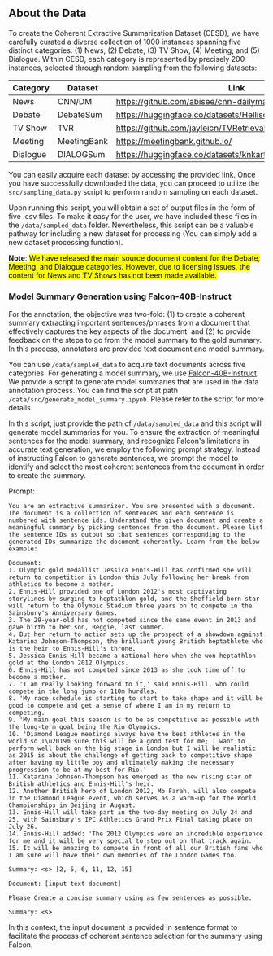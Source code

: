 ## About the Data

To create the Coherent Extractive Summarization Dataset (CESD), we have carefully curated a diverse collection of 1000 instances spanning five distinct categories: (1) News, (2) Debate, (3) TV Show, (4) Meeting, and (5) Dialogue. Within CESD, each category is represented by precisely 200 instances, selected through random sampling from the following datasets:

| Category | Dataset | Link
| ------------- | ------------- | ------------ |
| News | CNN/DM | https://github.com/abisee/cnn-dailymail
| Debate | DebateSum | https://huggingface.co/datasets/Hellisotherpeople/DebateSum
| TV Show | TVR | https://github.com/jayleicn/TVRetrieval/tree/master
| Meeting | MeetingBank | https://meetingbank.github.io/
| Dialogue | DIALOGSum | https://huggingface.co/datasets/knkarthick/dialogsum

You can easily acquire each dataset by accessing the provided link. Once you have successfully downloaded the data, you can proceed to utilize the `src/sampling_data.py` script to perform random sampling on each dataset. 

Upon running this script, you will obtain a set of output files in the form of five .csv files. To make it easy for the user, we have included these files in the `/data/sampled_data` folder. Nevertheless, this script can be a valuable pathway for including a new dataset for processing (You can simply add a new dataset processing function).

**Note**: <mark>We have released the main source document content for the Debate, Meeting, and Dialogue categories. However, due to licensing issues, the content for News and TV Shows has not been made available.</mark>


### Model Summary Generation using Falcon-40B-Instruct

For the annotation, the objective was two-fold: (1) to create a coherent summary extracting important sentences/phrases from a document that effectively captures the key aspects of the document, and (2) to provide feedback on the steps to go from the model summary to the gold summary. In this process, annotators are provided text document and model summary.

You can use `/data/sampled_data` to acquire text documents across five categories. For generating a model summary, we use [Falcon-40B-Instruct](https://huggingface.co/tiiuae/falcon-40b-instruct). We provide a script to generate model summaries that are used in the data annotation process. You can find the script at path `/data/src/generate_model_summary.ipynb`. Please refer to the script for more details.

In this script, just provide the path of `/data/sampled_data` and this script will generate model summaries for you. To ensure the extraction of meaningful sentences for the model summary, and recognize Falcon's limitations in accurate text generation, we employ the following prompt strategy. Instead of instructing Falcon to generate sentences, we prompt the model to identify and select the most coherent sentences from the document in order to create the summary.

Prompt:
```
You are an extractive summarizer. You are presented with a document. The document is a collection of sentences and each sentence is numbered with sentence ids. Understand the given document and create a meaningful summary by picking sentences from the document. Please list the sentence IDs as output so that sentences corresponding to the generated IDs summarize the document coherently. Learn from the below example:

Document:
1. Olympic gold medallist Jessica Ennis-Hill has confirmed she will return to competition in London this July following her break from athletics to become a mother.
2. Ennis-Hill provided one of London 2012's most captivating storylines by surging to heptathlon gold, and the Sheffield-born star will return to the Olympic Stadium three years on to compete in the Sainsbury's Anniversary Games.
3. The 29-year-old has not competed since the same event in 2013 and gave birth to her son, Reggie, last summer.
4. But her return to action sets up the prospect of a showdown against Katarina Johnson-Thompson, the brilliant young British heptathlete who is the heir to Ennis-Hill's throne.
5. Jessica Ennis-Hill became a national hero when she won heptathlon gold at the London 2012 Olympics.
6. Ennis-Hill has not competed since 2013 as she took time off to become a mother.
7. 'I am really looking forward to it,' said Ennis-Hill, who could compete in the long jump or 110m hurdles.
8. 'My race schedule is starting to start to take shape and it will be good to compete and get a sense of where I am in my return to competing.
9. 'My main goal this season is to be as competitive as possible with the long-term goal being the Rio Olympics.
10. 'Diamond League meetings always have the best athletes in the world so I\u2019m sure this will be a good test for me; I want to perform well back on the big stage in London but I will be realistic as 2015 is about the challenge of getting back to competitive shape after having my little boy and ultimately making the necessary progression to be at my best for Rio.'
11. Katarina Johnson-Thompson has emerged as the new rising star of British athletics and Ennis-Hill's heir.
12. Another British hero of London 2012, Mo Farah, will also compete in the Diamond League event, which serves as a warm-up for the World Championships in Beijing in August.
13. Ennis-Hill will take part in the two-day meeting on July 24 and 25, with Sainsbury's IPC Athletics Grand Prix Final taking place on July 26.
14. Ennis-Hill added: 'The 2012 Olympics were an incredible experience for me and it will be very special to step out on that track again.
15. It will be amazing to compete in front of all our British fans who I am sure will have their own memories of the London Games too.

Summary: <s> [2, 5, 6, 11, 12, 15]

Document: [input text document]

Please Create a concise summary using as few sentences as possible.

Summary: <s>
```

In this context, the input document is provided in sentence format to facilitate the process of coherent sentence selection for the summary using Falcon.
